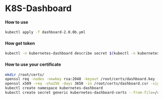 # K8S-Dashboard

#### How to use
```sh
kubectl apply -f dashboard-2.0.0b.yml
```

#### How get token
```sh
kubectl -n kubernetes-dashboard describe secret $(kubectl -n kubernetes-dashboard get secret | grep admin-user | awk '{print $1}')
```

#### How to use your certificate
```sh
mkdir /root/certs/
openssl req -nodes -newkey rsa:2048 -keyout /root/certs/dashboard.key -out /root/certs/dashboard.csr -subj "/C=/ST=/L=/O=/OU=/CN=kuber.dashboard"
openssl x509 -req -sha256 -days 3650 -in /root/certs/dashboard.csr -signkey /root/certs/dashboard.key -out /root/certs/dashboard.crt
kubectl create namespace kubernetes-dashboard
kubectl create secret generic kubernetes-dashboard-certs --from-file=/root/certs -n kubernetes-dashboard
```